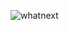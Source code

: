 ![whatnext](https://github.com/NitiponZZZZ/what-s-next-Flutter/assets/109139000/1068b1be-18ba-4c44-8956-988623ded0c8)
